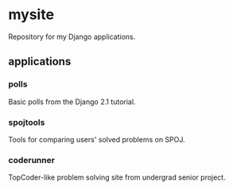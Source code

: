 # mysite
Repository for my Django applications.

## applications
### polls
Basic polls from the Django 2.1 tutorial.
### spojtools
Tools for comparing users' solved problems on SPOJ.
### coderunner
TopCoder-like problem solving site from undergrad senior project.
